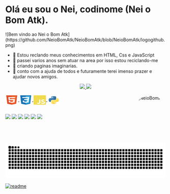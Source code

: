 <h1> Olá eu sou o Nei, codinome (Nei o Bom Atk). </h1>
![Bem vindo ao Nei o Bom Atk](https://github.com/NeioBomAtk/NeioBomAtk/blob/NeioBomAtk/logogithub.png)

- 🔭 Estou reclando meus conhecimentos em HTML, Css e JavaScript
- 🌱 passei varios anos sem atuar na area por isso estou reciclando-me
- 👯 criando paginas imaginarias.
- 🤔 conto com a ajuda de todos e futuramente terei imenso prazer e ajudar novos amigos.

<div align="center">
  <a href="https://github.com/NeioBomAtk">
  <img height="180em" src="https://github-readme-stats.vercel.app/api?username=NeioBomAtk&show_icons=true&theme=merko&include_all_commits=true&count_private=true" />
  <img height="180em" src="https://github-readme-stats.vercel.app/api/top-langs/?username=NeioBomAtk&layout=compact&langs_count=7&theme=gruvbox" />
</div>
<div style="display: inline_block"><br>
  <img align="center" alt="NeioBomAtk-HTML" height="30" width="40" src="https://raw.githubusercontent.com/devicons/devicon/master/icons/html5/html5-original.svg">
  <img align="center" alt="NeioBomAtk-CSS" height="30" width="40" src="https://raw.githubusercontent.com/devicons/devicon/master/icons/css3/css3-original.svg">
  <img align="center" alt="NeioBomAtk-Js" height="30" width="40" src="https://raw.githubusercontent.com/devicons/devicon/master/icons/javascript/javascript-plain.svg">
  <img align="center" alt="NeioBomAtk-Python" height="30" width="40" src="https://raw.githubusercontent.com/devicons/devicon/master/icons/python/python-original.svg">
  <img align="right" alt="NeioBomAtk"height="150" style="border-radius:50px;" src="https://media1.tenor.com/images/68e8337fb4eb7e40645d832c64762a8b/tenor.gif?itemid=19443613">
</div>
  
 ##
  
<div>
 <a href="https://www.youtube.com/channel/UCML1NMWdYRcgFOqCuQ0K7Ig" target="_blank"><img src="https://img.shields.io/badge/YouTube-FF0000?style=for-the-badge&logo=youtube&logoColor=white" target="_blank"></a>
  <a href="https://www.instagram.com/lanhousecybertec/" target="_blank"><img src="https://img.shields.io/badge/-Instagram-%23E4405F?style=for-the-badge&logo=instagram&logoColor=white" target="_blank"></a>
 	<a href="https://twitter.com/pokemonatk" target="_blank"><img src="https://img.shields.io/badge/Twitch-9146FF?style=for-the-badge&logo=twitch&logoColor=white" target="_blank"></a>
 <a href="https://www.facebook.com/cybertec.lanhouse" target="_blank"><img src="https://img.shields.io/badge/Facebook-1877F2?style=for-the-badge&logo=facebook&logoColor=white" target="_blank"></a> 
  <a href = "mailto:lanhousecybertec@hotmail.com"><img src="https://img.shields.io/badge/-Gmail-%23333?style=for-the-badge&logo=gmail&logoColor=white" target="_blank"></a>
  <a href="https://www.linkedin.com/in/nei-silva-217036120/" target="_blank"><img src="https://img.shields.io/badge/-LinkedIn-%230077B5?style=for-the-badge&logo=linkedin&logoColor=white" target="_blank"></a>  
  
</div>
    
 ![Snake animation](https://github.com/NeioBomAtk/NeioBomAtk/blob/output/github-contribution-grid-snake.svg)
  
  [![readme](https://github-readme-stats.vercel.app/api/pin/?username=NeioBomAtk&repo=NeioBomAtk&theme=react)](https://github.com/NeioBomAtk/NeioBomAtk)

